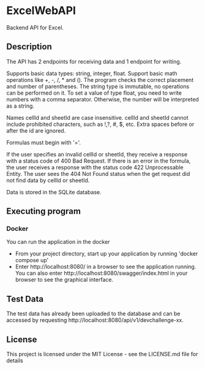 # ExcelWebAPI

Backend API for Excel.

## Description

The API has 2 endpoints for receiving data and 1 endpoint for writing.

Supports basic data types: string, integer, float.
Support basic math operations like +, -, /, * and ().
The program checks the correct placement and number of parentheses. 
The string type is immutable, no operations can be performed on it. To set a value of type float, you need to write numbers with a comma separator. Otherwise, the number will be interpreted as a string.

Names cellId and sheetId are case insensitive.
cellId and sheetId cannot include prohibited characters, such as !,?, #, $, etc.
Extra spaces before or after the id are ignored.

Formulas must begin with '='.

If the user specifies an invalid cellId or sheetId, they receive a response with a status code of 400 Bad Request.
If there is an error in the formula, the user receives a response with the status code 422 Unprocessable Entity.
The user sees the 404 Not Found status when the get request did not find data by cellId or sheetId.

Data is stored in the SQLite database.

## Executing program

### Docker

You can run the application in the docker
* From your project directory, start up your application by running 'docker compose up'
* Enter http://localhost:8080/ in a browser to see the application running.
You can also enter http://localhost:8080/swagger/index.html in your browser to see the graphical interface.

## Test Data

The test data has already been uploaded to the database and can be accessed by requesting http://localhost:8080/api/v1/devchallenge-xx.

## License

This project is licensed under the MIT License - see the LICENSE.md file for details
